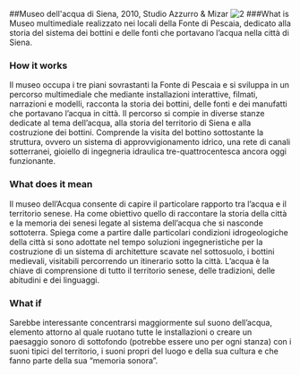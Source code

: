 ##Museo dell'acqua di Siena, 2010, Studio Azzurro & Mizar 
![2](http://www.newitalianblood.com/progetti/images/7771.jpg?2)
###What is
Museo multimediale realizzato nei locali della Fonte di Pescaia, dedicato alla storia del sistema dei bottini e delle fonti che portavano l’acqua nella città di Siena.

### How it works
Il museo occupa i tre piani sovrastanti la Fonte di Pescaia e si sviluppa in un percorso multimediale che mediante installazioni interattive, filmati, narrazioni e modelli, racconta la storia dei bottini, delle fonti e dei manufatti che portavano l’acqua in città. 
Il percorso si compie in diverse stanze dedicate al tema dell’acqua, alla storia del territorio di Siena e alla costruzione dei bottini. Comprende la visita del bottino sottostante la struttura, ovvero un sistema di approvvigionamento idrico, una rete di canali sotterranei, gioiello di ingegneria idraulica tre-quattrocentesca ancora oggi funzionante.

### What does it mean
Il museo dell’Acqua consente di capire il particolare rapporto tra l’acqua e il territorio senese. Ha come obiettivo quello di raccontare la storia della città e la memoria dei senesi legate al sistema dell’acqua che si nasconde sottoterra. Spiega come a partire dalle particolari condizioni idrogeologiche della città si sono adottate nel tempo soluzioni ingegneristiche per la costruzione di un sistema di architetture scavate nel sottosuolo, i bottini medievali, visitabili percorrendo un itinerario sotto la città. L’acqua è la chiave di comprensione di tutto il territorio senese, delle tradizioni, delle abitudini e dei linguaggi. 

### What if
Sarebbe interessante concentrarsi maggiormente sul suono dell’acqua, elemento attorno al quale ruotano tutte le installazioni o creare un paesaggio sonoro di sottofondo (potrebbe essere uno per ogni stanza) con i suoni tipici del territorio, i suoni propri del luogo e della sua cultura e che fanno parte della sua “memoria sonora”.
